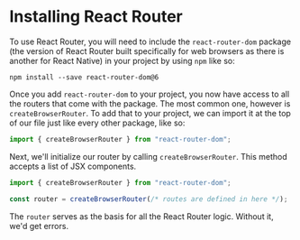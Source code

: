 # Installing React Router

To use React Router, you will need to include the `react-router-dom` package (the version of React Router built specifically for web browsers as there is another for React Native) in your project by using `npm` like so:

```console
npm install --save react-router-dom@6
```

Once you add `react-router-dom` to your project, you now have access to all the routers that come with the package. The most common one, however is `createBrowserRouter`. To add that to your project, we can import it at the top of our file just like every other package, like so:

```js
import { createBrowserRouter } from "react-router-dom";
```

Next, we'll initialize our router by calling `createBrowserRouter`. This method accepts a list of JSX components.

```js
import { createBrowserRouter } from "react-router-dom";

const router = createBrowserRouter(/* routes are defined in here */);
```

The `router` serves as the basis for all the React Router logic. Without it, we'd get errors.
